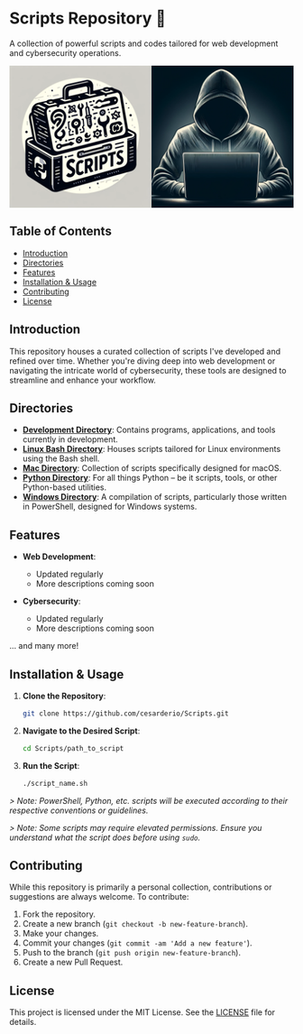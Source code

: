 # Scripts Repository 🚀

A collection of powerful scripts and codes tailored for web development and cybersecurity operations.

<div style="display: flex; justify-content: space-between;">
    <img src="./assets/tools.png" alt="Banner Image" width="50%">
    <img src="./assets/hoode.png" alt="Banner Image" width="50%">
</div>

<!-- ![Banner Image](./assets/tools.png) -->
<!-- ![Banner Image](./assets/hoode.png) -->
<!-- ![Banner Image](./assets/hood.png) -->

## Table of Contents

- [Introduction](#introduction)
- [Directories](#directories)
- [Features](#features)
- [Installation & Usage](#installation--usage)
- [Contributing](#contributing)
- [License](#license)

## Introduction

This repository houses a curated collection of scripts I've developed and refined over time. Whether you're diving deep into web development or navigating the intricate world of cybersecurity, these tools are designed to streamline and enhance your workflow.

## Directories

- **[Development Directory](./Development/)**: Contains programs, applications, and tools currently in development.
- **[Linux Bash Directory](./Linux_Bash/)**: Houses scripts tailored for Linux environments using the Bash shell.
- **[Mac Directory](./Mac/)**: Collection of scripts specifically designed for macOS.
- **[Python Directory](./Python/)**: For all things Python – be it scripts, tools, or other Python-based utilities.
- **[Windows Directory](./Windows/)**: A compilation of scripts, particularly those written in PowerShell, designed for Windows systems.

## Features

- **Web Development**:
  - Updated regularly
  - More descriptions coming soon

- **Cybersecurity**:
  - Updated regularly
  - More descriptions coming soon

... and many more!

## Installation & Usage

1. **Clone the Repository**:

   ```bash
   git clone https://github.com/cesarderio/Scripts.git
   ```

2. **Navigate to the Desired Script**:

   ```bash
   cd Scripts/path_to_script
   ```

3. **Run the Script**:

   ```bash
   ./script_name.sh
   ```

*> Note: PowerShell, Python, etc. scripts will be executed according to their respective conventions or guidelines.*

*> Note: Some scripts may require elevated permissions. Ensure you understand what the script does before using `sudo`.*

## Contributing

While this repository is primarily a personal collection, contributions or suggestions are always welcome. To contribute:

1. Fork the repository.
2. Create a new branch (`git checkout -b new-feature-branch`).
3. Make your changes.
4. Commit your changes (`git commit -am 'Add a new feature'`).
5. Push to the branch (`git push origin new-feature-branch`).
6. Create a new Pull Request.

## License

This project is licensed under the MIT License. See the [LICENSE](LICENSE) file for details.
